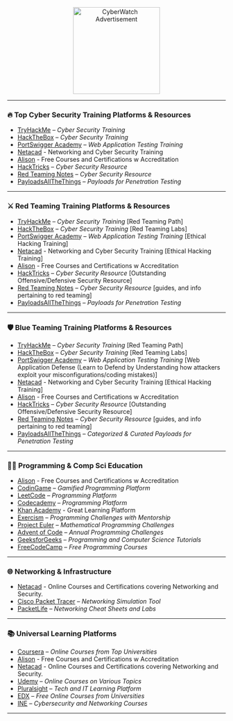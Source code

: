 <div align="center">
  <img src="https://i.ibb.co/gyRyLwc/cyberwatch-advert.gif" alt="CyberWatch Advertisement" height="200">
</div>

---

### 🔥 Top Cyber Security Training Platforms & Resources

- [TryHackMe](https://tryhackme.com) – *Cyber Security Training*  
- [HackTheBox](https://hackthebox.com) – *Cyber Security Training*  
- [PortSwigger Academy](https://portswigger.net/web-security) – *Web Application Testing Training* 
- [Netacad](https://netacad.com) - Networking and Cyber Security Training
- [Alison](https://alison.com/) - Free Courses and Certifications w Accreditation
- [HackTricks](https://book.hacktricks.xyz) – *Cyber Security Resource*  
- [Red Teaming Notes](https://www.ired.team) – *Cyber Security Resource*   
- [PayloadsAllTheThings](https://github.com/swisskyrepo/PayloadsAllTheThings) – *Payloads for Penetration Testing*  

---

### ⚔️ Red Teaming Training Platforms & Resources

- [TryHackMe](https://tryhackme.com/path/outline/redteaming) – *Cyber Security Training* [Red Teaming Path] 
- [HackTheBox](https://hackthebox.com/academy) – *Cyber Security Training*  [Red Teaming Labs]
- [PortSwigger Academy](https://portswigger.net/web-security) – *Web Application Testing Training* [Ethical Hacking Training]
- [Netacad](https://netacad.com) - Networking and Cyber Security Training [Ethical Hacking Training]
- [Alison](https://alison.com/) - Free Courses and Certifications w Accreditation
- [HackTricks](https://book.hacktricks.xyz) – *Cyber Security Resource* [Outstanding Offensive/Defensive Security Resource]
- [Red Teaming Notes](https://www.ired.team) – *Cyber Security Resource* [guides, and info pertaining to red teaming] 
- [PayloadsAllTheThings](https://github.com/swisskyrepo/PayloadsAllTheThings) – *Payloads for Penetration Testing*  

---

### 🛡️ Blue Teaming Training Platforms & Resources

- [TryHackMe](https://tryhackme.com/path/outline/soclevel1) – *Cyber Security Training* [Red Teaming Path] 
- [HackTheBox](https://academy.hackthebox.com/paths#modules400) – *Cyber Security Training*  [Red Teaming Labs]
- [PortSwigger Academy](https://portswigger.net/web-security) – *Web Application Testing Training* [Web Application Defense (Learn to Defend by Understanding how attackers exploit your misconfigurations/coding mistakes)]
- [Netacad](https://netacad.com) - Networking and Cyber Security Training [Ethical Hacking Training]
- [Alison](https://alison.com/) - Free Courses and Certifications w Accreditation
- [HackTricks](https://book.hacktricks.xyz) – *Cyber Security Resource* [Outstanding Offensive/Defensive Security Resource]
- [Red Teaming Notes](https://www.ired.team) – *Cyber Security Resource* [guides, and info pertaining to red teaming] 
- [PayloadsAllTheThings](https://github.com/swisskyrepo/PayloadsAllTheThings) – *Categorized & Curated Payloads for Penetration Testing*  


---

### 👨‍💻 Programming & Comp Sci Education

- [Alison](https://alison.com/) - Free Courses and Certifications w Accreditation
- [CodinGame](https://www.codingame.com) – *Gamified Programming Platform*  
- [LeetCode](https://leetcode.com) – *Programming Platform*  
- [Codecademy](https://www.codecademy.com) – *Programming Platform*  
- [Khan Academy](https://khanacademy.org/) - Great Learning Platform
- [Exercism](https://exercism.io) – *Programming Challenges with Mentorship*  
- [Project Euler](https://projecteuler.net) – *Mathematical Programming Challenges*  
- [Advent of Code](https://adventofcode.com) – *Annual Programming Challenges*  
- [GeeksforGeeks](https://www.geeksforgeeks.org) – *Programming and Computer Science Tutorials*  
- [FreeCodeCamp](https://www.freecodecamp.org) – *Free Programming Courses*  

---

### 🌐 Networking & Infrastructure

- [Netacad](https://netacad.com) - Online Courses and Certifications covering Networking and Security.
- [Cisco Packet Tracer](https://www.netacad.com/courses/packet-tracer) – *Networking Simulation Tool*  
- [PacketLife](https://packetlife.net) – *Networking Cheat Sheets and Labs*  

---

### 📚 Universal Learning Platforms

- [Coursera](https://www.coursera.org) – *Online Courses from Top Universities*  
- [Alison](https://alison.com/) - Free Courses and Certifications w Accreditation
- [Netacad](https://netacad.com) - Online Courses and Certifications covering Networking and Security.
- [Udemy](https://www.udemy.com) – *Online Courses on Various Topics*  
- [Pluralsight](https://www.pluralsight.com) – *Tech and IT Learning Platform*  
- [EDX](https://www.edx.org) – *Free Online Courses from Universities*  
- [INE](https://ine.com) – *Cybersecurity and Networking Courses*  

---
